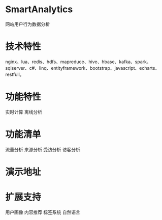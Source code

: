 # SmartAnalytics
网站用户行为数据分析

# 技术特性

nginx、lua、redis、hdfs、mapreduce、hive、hbase、kafka、spark、sqlserver、c#、linq、entityframework、bootstrap、javascript、echarts、restfull。

# 功能特性

 实时计算
 离线分析

# 功能清单

 流量分析
 来源分析
 受访分析
 访客分析

# 演示地址

# 扩展支持

 用户画像
 内容推荐
 标签系统
 自然语言
 

